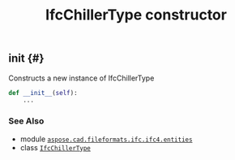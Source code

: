 ﻿---
title: IfcChillerType constructor
second_title: Aspose.CAD for Python via .NET API References
description: 
type: docs
weight: 10
url: /python-net/aspose.cad.fileformats.ifc.ifc4.entities/ifcchillertype/__init__/
is_root: false
---

## __init__ {#}

Constructs a new instance of IfcChillerType



```python
def __init__(self):
    ...
```





### See Also
* module [`aspose.cad.fileformats.ifc.ifc4.entities`](../../)
* class [`IfcChillerType`](/cad/python-net/aspose.cad.fileformats.ifc.ifc4.entities/ifcchillertype)
